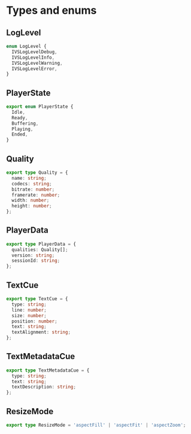 # Types and enums

## LogLevel

```ts
enum LogLevel {
  IVSLogLevelDebug,
  IVSLogLevelInfo,
  IVSLogLevelWarning,
  IVSLogLevelError,
}
```

## PlayerState

```ts
export enum PlayerState {
  Idle,
  Ready,
  Buffering,
  Playing,
  Ended,
}
```

## Quality

```ts
export type Quality = {
  name: string;
  codecs: string;
  bitrate: number;
  framerate: number;
  width: number;
  height: number;
};
```

## PlayerData

```ts
export type PlayerData = {
  qualities: Quality[];
  version: string;
  sessionId: string;
};
```

## TextCue

```ts
export type TextCue = {
  type: string;
  line: number;
  size: number;
  position: number;
  text: string;
  textAlignment: string;
};
```

## TextMetadataCue

```ts
export type TextMetadataCue = {
  type: string;
  text: string;
  textDescription: string;
};
```

## ResizeMode

```ts
export type ResizeMode = 'aspectFill' | 'aspectFit' | 'aspectZoom';
```
